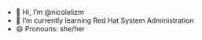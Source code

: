- 👋 Hi, I’m @nicolelizm
- 🌱 I’m currently learning Red Hat System Administration
- 😄 Pronouns: she/her
<!---
nicolelizm/nicolelizm is a ✨ special ✨ repository because its `README.md` (this file) appears on your GitHub profile.
You can click the Preview link to take a look at your changes.
--->
